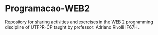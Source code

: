 # Programacao-WEB2
 

Repository for sharing activities and exercises in the WEB 2 programming discipline of UTFPR-CP taught by professor: Adriano Rivolli IF67HL
